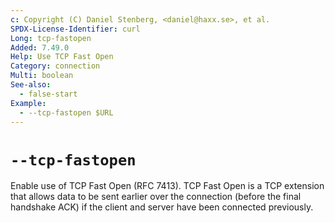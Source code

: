 ```yaml
---
c: Copyright (C) Daniel Stenberg, <daniel@haxx.se>, et al.
SPDX-License-Identifier: curl
Long: tcp-fastopen
Added: 7.49.0
Help: Use TCP Fast Open
Category: connection
Multi: boolean
See-also:
  - false-start
Example:
  - --tcp-fastopen $URL
---
```


# `--tcp-fastopen`

Enable use of TCP Fast Open (RFC 7413). TCP Fast Open is a TCP extension that
allows data to be sent earlier over the connection (before the final
handshake ACK) if the client and server have been connected previously.
